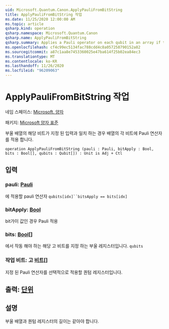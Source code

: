```yaml
---
uid: Microsoft.Quantum.Canon.ApplyPauliFromBitString
title: ApplyPauliFromBitString 작업
ms.date: 11/25/2020 12:00:00 AM
ms.topic: article
qsharp.kind: operation
qsharp.namespace: Microsoft.Quantum.Canon
qsharp.name: ApplyPauliFromBitString
qsharp.summary: Applies a Pauli operator on each qubit in an array if the corresponding bit of a Boolean array matches a given input.
ms.openlocfilehash: cf4c99ec5134fac788cdd4c8a057258790152a82
ms.sourcegitcommit: a87c1aa8e7453360025e47ba614f25b02ea84ec3
ms.translationtype: MT
ms.contentlocale: ko-KR
ms.lasthandoff: 11/26/2020
ms.locfileid: "96209063"
---
```

# <a name="applypaulifrombitstring-operation"></a>ApplyPauliFromBitString 작업

네임 스페이스: [Microsoft. 양자](xref:Microsoft.Quantum.Canon)

패키지: [Microsoft 양자 표준](https://nuget.org/packages/Microsoft.Quantum.Standard)


부울 배열의 해당 비트가 지정 된 입력과 일치 하는 경우 배열의 각 비트에 Pauli 연산자를 적용 합니다.

```qsharp
operation ApplyPauliFromBitString (pauli : Pauli, bitApply : Bool, bits : Bool[], qubits : Qubit[]) : Unit is Adj + Ctl
```


## <a name="input"></a>입력

### <a name="pauli--pauli"></a>pauli: [Pauli](xref:microsoft.quantum.lang-ref.pauli)

에 적용할 pauli 연산자 `qubits[idx]``bitsApply == bits[idx]`


### <a name="bitapply--bool"></a>bitApply: [Bool](xref:microsoft.quantum.lang-ref.bool)

bit가이 값인 경우 Pauli 적용


### <a name="bits--bool"></a>bits: [Bool](xref:microsoft.quantum.lang-ref.bool)[]

에서 작동 해야 하는 해당 고 비트를 지정 하는 부울 레지스터입니다. `qubits`


### <a name="qubits--qubit"></a>작업 비트: 고 [비트](xref:microsoft.quantum.lang-ref.qubit)[]

지정 된 Pauli 연산자를 선택적으로 적용할 퀀텀 레지스터입니다.



## <a name="output--unit"></a>출력: [단위](xref:microsoft.quantum.lang-ref.unit)



## <a name="remarks"></a>설명

부울 배열과 퀀텀 레지스터의 길이는 같아야 합니다.